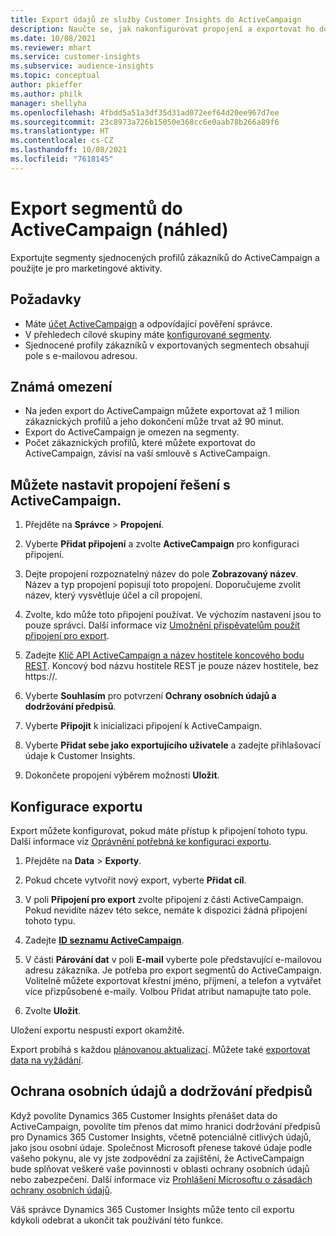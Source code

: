 ```yaml
---
title: Export údajů ze služby Customer Insights do ActiveCampaign
description: Naučte se, jak nakonfigurovat propojení a exportovat ho do ActiveCampaign.
ms.date: 10/08/2021
ms.reviewer: mhart
ms.service: customer-insights
ms.subservice: audience-insights
ms.topic: conceptual
author: pkieffer
ms.author: philk
manager: shellyha
ms.openlocfilehash: 4fbdd5a51a3df35d31ad072eef64d20ee967d7ee
ms.sourcegitcommit: 23c8973a726b15050e368cc6e0aab78b266a89f6
ms.translationtype: HT
ms.contentlocale: cs-CZ
ms.lasthandoff: 10/08/2021
ms.locfileid: "7618145"
---
```

# <a name="export-segments-to-activecampaign-preview"></a>Export segmentů do ActiveCampaign (náhled)

Exportujte segmenty sjednocených profilů zákazníků do ActiveCampaign a použijte je pro marketingové aktivity.

## <a name="prerequisites"></a>Požadavky

-   Máte [účet ActiveCampaign](https://www.activecampaign.com/) a odpovídající pověření správce.
-   V přehledech cílové skupiny máte [konfigurované segmenty](segments.md).
-   Sjednocené profily zákazníků v exportovaných segmentech obsahují pole s e-mailovou adresou.

## <a name="known-limitations"></a>Známá omezení

- Na jeden export do ActiveCampaign můžete exportovat až 1 milion zákaznických profilů a jeho dokončení může trvat až 90 minut.
- Export do ActiveCampaign je omezen na segmenty.
- Počet zákaznických profilů, které můžete exportovat do ActiveCampaign, závisí na vaší smlouvě s ActiveCampaign.

## <a name="set-up-connection-to-activecampaign"></a>Můžete nastavit propojení řešení s ActiveCampaign.

1. Přejděte na **Správce** > **Propojení**.

1. Vyberte **Přidat připojení** a zvolte **ActiveCampaign** pro konfiguraci připojení.

1. Dejte propojení rozpoznatelný název do pole **Zobrazovaný název**. Název a typ propojení popisují toto propojení. Doporučujeme zvolit název, který vysvětluje účel a cíl propojení.

1. Zvolte, kdo může toto připojení používat. Ve výchozím nastavení jsou to pouze správci. Další informace viz [Umožnění přispěvatelům použít připojení pro export](connections.md#allow-contributors-to-use-a-connection-for-exports).

1. Zadejte [Klíč API ActiveCampaign a název hostitele koncového bodu REST](https://help.activecampaign.com/hc/articles/207317590-Getting-started-with-the-API#how-to-obtain-your-activecampaign-api-url-and-key). Koncový bod názvu hostitele REST je pouze název hostitele, bez https://. 

1. Vyberte **Souhlasím** pro potvrzení **Ochrany osobních údajů a dodržování předpisů**.

1. Vyberte **Připojit** k inicializaci připojení k ActiveCampaign.

1. Vyberte **Přidat sebe jako exportujícího uživatele** a zadejte přihlašovací údaje k Customer Insights.

1. Dokončete propojení výběrem možnosti **Uložit**.

## <a name="configure-an-export"></a>Konfigurace exportu

Export můžete konfigurovat, pokud máte přístup k připojení tohoto typu. Další informace viz [Oprávnění potřebná ke konfiguraci exportu](export-destinations.md#set-up-a-new-export).

1. Přejděte na **Data** > **Exporty**.

1. Pokud chcete vytvořit nový export, vyberte **Přidat cíl**.

1. V poli **Připojení pro export** zvolte připojení z části ActiveCampaign. Pokud nevidíte název této sekce, nemáte k dispozici žádná připojení tohoto typu.

1. Zadejte [**ID seznamu ActiveCampaign**](https://help.activecampaign.com/hc/articles/360000030559-How-to-create-a-list-in-ActiveCampaign).    

1. V části **Párování dat** v poli **E-mail** vyberte pole představující e-mailovou adresu zákazníka. Je potřeba pro export segmentů do ActiveCampaign. Volitelně můžete exportovat křestní jméno, příjmení, a telefon a vytvářet více přizpůsobené e-maily. Volbou Přidat atribut namapujte tato pole.

1. Zvolte **Uložit**.

Uložení exportu nespustí export okamžitě.

Export probíhá s každou [plánovanou aktualizací](system.md#schedule-tab). Můžete také [exportovat data na vyžádání](export-destinations.md#run-exports-on-demand). 


## <a name="data-privacy-and-compliance"></a>Ochrana osobních údajů a dodržování předpisů

Když povolíte Dynamics 365 Customer Insights přenášet data do ActiveCampaign, povolíte tím přenos dat mimo hranici dodržování předpisů pro Dynamics 365 Customer Insights, včetně potenciálně citlivých údajů, jako jsou osobní údaje. Společnost Microsoft přenese takové údaje podle vašeho pokynu, ale vy jste zodpovědní za zajištění, že ActiveCampaign bude splňovat veškeré vaše povinnosti v oblasti ochrany osobních údajů nebo zabezpečení. Další informace viz [Prohlášení Microsoftu o zásadách ochrany osobních údajů](https://go.microsoft.com/fwlink/?linkid=396732).

Váš správce Dynamics 365 Customer Insights může tento cíl exportu kdykoli odebrat a ukončit tak používání této funkce.
